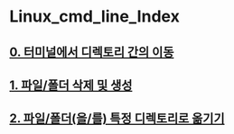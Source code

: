 # Linux_cmd_line_Index   
   
## [0. 터미널에서 디렉토리 간의 이동][0_link]
[0_link]:https://github.com/Ereh-Kim/TIL/blob/TIL/Linux_cmd_line/Linux_cmd_line_TIL.files/%ED%84%B0%EB%AF%B8%EB%84%90%EC%97%90%EC%84%9C_%EB%94%94%EB%A0%89%ED%86%A0%EB%A6%AC_%EA%B0%84%EC%9D%98_%EC%9D%B4%EB%8F%99_cmd.md
    
## [1. 파일/폴더 삭제 및 생성][1_link]
[1_link]:https://github.com/Ereh-Kim/TIL/blob/TIL/Linux_cmd_line/Linux_cmd_line_TIL.files/%ED%8C%8C%EC%9D%BC_Or_%ED%8F%B4%EB%8D%94_%EC%82%AD%EC%A0%9C_%EB%B0%8F_%EC%83%9D%EC%84%B1_cmd.md

## [2. 파일/폴더(을/를) 특정 디렉토리로 옮기기][2_link]
[2_link]:https://github.com/Ereh-Kim/TIL/blob/TIL/Linux_cmd_line/Linux_cmd_line_TIL.files/%ED%8C%8C%EC%9D%BC_Or_%ED%8F%B4%EB%8D%94_%ED%8A%B9%EC%A0%95_%EB%94%94%EB%A0%89%ED%86%A0%EB%A6%AC%EB%A1%9C_%EC%98%AE%EA%B8%B0%EA%B8%B0_cmd.md